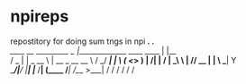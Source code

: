 # npireps
repostitory for doing sum tngs in npi
                      ___.                              .__     
  ____  __ _________  \_ |______________    ____   ____ |  |__  
 /  _ \|  |  \_  __ \  | __ \_  __ \__  \  /    \_/ ___\|  |  \ 
(  <_> )  |  /|  | \/  | \_\ \  | \// __ \|   |  \  \___|   Y  \
 \____/|____/ |__|     |___  /__|  (____  /___|  /\___  >___|  /
                           \/           \/     \/     \/     \/
